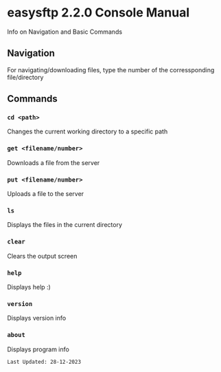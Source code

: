 # easysftp 2.2.0 Console Manual

Info on Navigation and Basic Commands

## Navigation

For navigating/downloading files, type the number of the corressponding file/directory

## Commands

### `cd <path>`

Changes the current working directory to a specific path

### `get <filename/number>`

Downloads a file from the server

### `put <filename/number>`

Uploads a file to the server

### `ls`

Displays the files in the current directory

### `clear`

Clears the output screen

### `help`

Displays help :)

### `version`

Displays version info

### `about`

Displays program info

    Last Updated: 28-12-2023
